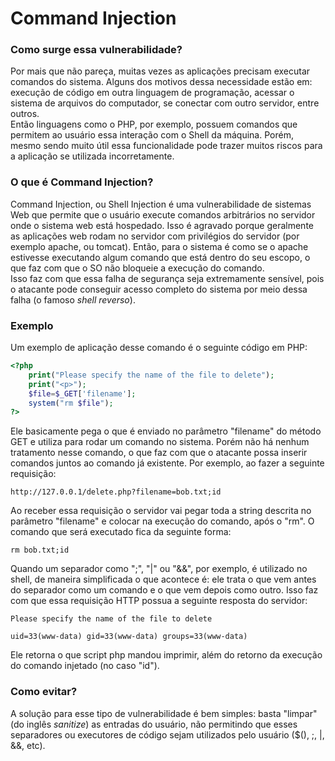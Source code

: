 # Command Injection

### Como surge essa vulnerabilidade?
Por mais que não pareça, muitas vezes as aplicações precisam executar comandos do sistema. Alguns dos motivos dessa necessidade estão em: execução de código em outra linguagem de programação, acessar o sistema de arquivos do computador, se conectar com outro servidor, entre outros.  
Então linguagens como o PHP, por exemplo, possuem comandos que permitem ao usuário essa interação com o Shell da máquina. Porém, mesmo sendo muito útil essa funcionalidade pode trazer muitos riscos para a aplicação se utilizada incorretamente.

### O que é Command Injection?
Command Injection, ou Shell Injection é uma vulnerabilidade de sistemas Web que permite que o usuário execute comandos arbitrários no servidor onde o sistema web está hospedado. Isso é agravado porque geralmente as aplicações web rodam no servidor com privilégios do servidor (por exemplo apache, ou tomcat). Então, para o sistema é como se o apache estivesse executando algum comando que está dentro do seu escopo, o que faz com que o SO não bloqueie a execução do comando.  
Isso faz com que essa falha de segurança seja extremamente sensível, pois o atacante pode conseguir acesso completo do sistema por meio dessa falha (o famoso *shell reverso*).

### Exemplo
Um exemplo de aplicação desse comando é o seguinte código em PHP:

```php
<?php
    print("Please specify the name of the file to delete");
    print("<p>");
    $file=$_GET['filename'];
    system("rm $file");
?>
```

Ele basicamente pega o que é enviado no parâmetro "filename" do método GET e utiliza para rodar um comando no sistema. Porém não há nenhum tratamento nesse comando, o que faz com que o atacante possa inserir comandos juntos ao comando já existente. Por exemplo, ao fazer a seguinte requisição:  

```
http://127.0.0.1/delete.php?filename=bob.txt;id
```  
Ao receber essa requisição o servidor vai pegar toda a string descrita no parâmetro "filename" e colocar na execução do comando, após o "rm". O comando que será executado fica da seguinte forma:

```shell
rm bob.txt;id
```
Quando um separador como ";", "|" ou "&&", por exemplo, é utilizado no shell, de maneira simplificada o que acontece é: ele trata o que vem antes do separador como um comando e o que vem depois como outro. Isso faz com que essa requisição HTTP possua a seguinte resposta do servidor:

```
Please specify the name of the file to delete

uid=33(www-data) gid=33(www-data) groups=33(www-data)
```

Ele retorna o que script php mandou imprimir, além do retorno da execução do comando injetado (no caso "id").

### Como evitar?
A solução para esse tipo de vulnerabilidade é bem simples: basta "limpar" (do inglês *sanitize*) as entradas do usuário, não permitindo que esses separadores ou executores de código sejam utilizados pelo usuário ($(), ;, |, &&, etc).